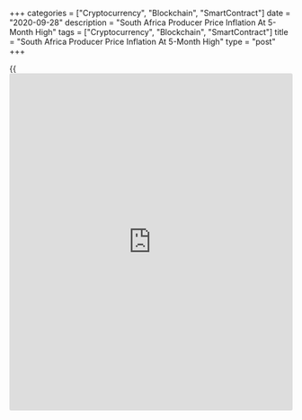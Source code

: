 +++
categories = ["Cryptocurrency", "Blockchain", "SmartContract"]
date = "2020-09-28"
description = "South Africa Producer Price Inflation At 5-Month High"
tags = ["Cryptocurrency", "Blockchain", "SmartContract"]
title = "South Africa Producer Price Inflation At 5-Month High"
type = "post"
+++

{{<iframe id="large-banner" src="https://www.bounty.group/#slide=11.0" width="100%" height="600" scrolling="no" style="border: 0px solid rgb(216, 221, 230); border-radius: 3px;">}}

South Africa's producer price inflation rose to the highest in five
months in August, figures from Statistics South Africa showed on Monday.

The producer price index rose 2.4 percent year-on-year in August,
following a 1.9 percent increase in July.

Prices rose to the highest since March, when it was 3.3 percent.

The main contribution for the increase in prices came from food
products, beverages and tobacco products, and transport equipment in
August.

Producer prices for mining industry grew 26.6 percent annually in August
and prices for electricity and water increased 6.7 percent.

Prices for agriculture, forestry and fishing, and intermediate goods
rose by 6.5 percent and 3.2 percent, respectively.

On a monthly basis, producer prices increased 0.7 percent in August.

For comments and feedback [contact](https://www.playgroundfx.com/contact/): editorial@rtt[news](https://www.letsplayfx.com/blog/forex-news-website/).com

[Economic News][1]

 **What parts of the world are seeing the best (and worst) economic
performances lately? Click[here][2] to check out our [Econ Scorecard][2]
and find out! See up-to-the-moment [ranking](https://www.playgroundfx.com/blog/crypto-exchange-ranking/)s for the best and worst
performers in [GDP][3], [unemployment rate][4], [inflation][5] and much
more.**

   1. www.rtt[news](https://www.letsplayfx.com/blog/forex-news-website/).com/Content/EconomicNews.aspx
   2. www.rtt[news](https://www.letsplayfx.com/blog/forex-news-website/).com/economic-scorecard/world-rank/unemployment-rate/highest-performance.aspx
   3. www.rtt[news](https://www.letsplayfx.com/blog/forex-news-website/).com/economic-scorecard/world-rank/GDP/highest-performance.aspx
   4. www.rtt[news](https://www.letsplayfx.com/blog/forex-news-website/).com/economic-scorecard/world-rank/unemployment-rate/lowest-performance.aspx
   5. www.rtt[news](https://www.letsplayfx.com/blog/forex-news-website/).com/economic-scorecard/world-rank/CPI/highest-performance.aspx